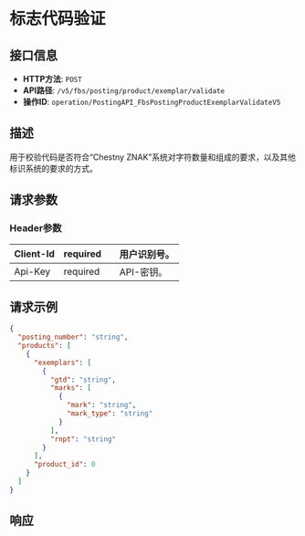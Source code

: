 # 标志代码验证

## 接口信息

- **HTTP方法**: `POST`
- **API路径**: `/v5/fbs/posting/product/exemplar/validate`
- **操作ID**: `operation/PostingAPI_FbsPostingProductExemplarValidateV5`

## 描述

用于校验代码是否符合“Chestny ZNAK”系统对字符数量和组成的要求，以及其他标识系统的要求的方式。

## 请求参数

### Header参数

| Client-Id | required |  | 用户识别号。 |
|---|---|---|---|
| Api-Key | required |  | API-密钥。 |

## 请求示例

```json
{
  "posting_number": "string",
  "products": [
    {
      "exemplars": [
        {
          "gtd": "string",
          "marks": [
            {
              "mark": "string",
              "mark_type": "string"
            }
          ],
          "rnpt": "string"
        }
      ],
      "product_id": 0
    }
  ]
}
```

## 响应
